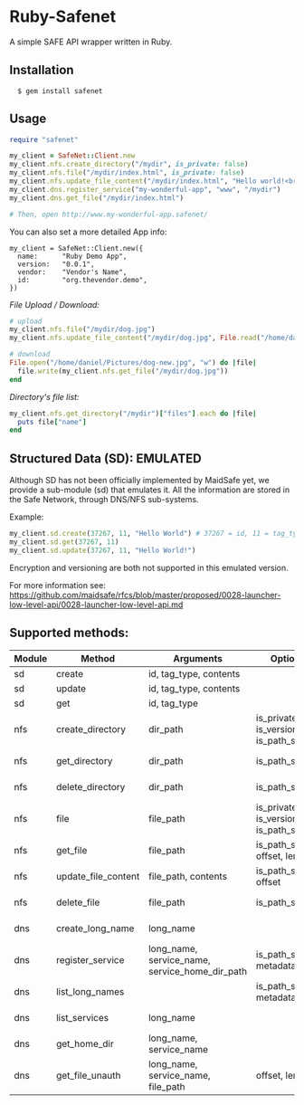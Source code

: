 # Ruby-Safenet

A simple SAFE API wrapper written in Ruby.

## Installation
```
  $ gem install safenet
```

## Usage

```ruby
require "safenet"

my_client = SafeNet::Client.new
my_client.nfs.create_directory("/mydir", is_private: false)
my_client.nfs.file("/mydir/index.html", is_private: false)
my_client.nfs.update_file_content("/mydir/index.html", "Hello world!<br>I'm a webpage :D")
my_client.dns.register_service("my-wonderful-app", "www", "/mydir")
my_client.dns.get_file("/mydir/index.html")

# Then, open http://www.my-wonderful-app.safenet/
```

You can also set a more detailed App info:
```
my_client = SafeNet::Client.new({
  name:      "Ruby Demo App",
  version:   "0.0.1",
  vendor:    "Vendor's Name",
  id:        "org.thevendor.demo",
})
```

*File Upload / Download:*
```ruby
# upload
my_client.nfs.file("/mydir/dog.jpg")
my_client.nfs.update_file_content("/mydir/dog.jpg", File.read("/home/daniel/Pictures/dog.jpg"))

# download
File.open("/home/daniel/Pictures/dog-new.jpg", "w") do |file|
  file.write(my_client.nfs.get_file("/mydir/dog.jpg"))
end
```

*Directory's file list:*
```ruby
my_client.nfs.get_directory("/mydir")["files"].each do |file|
  puts file["name"]
end
```

## Structured Data (SD): **EMULATED**
Although SD has not been officially implemented by MaidSafe yet, we provide a sub-module (sd) that emulates it.
All the information are stored in the Safe Network, through DNS/NFS sub-systems.

Example:
```ruby
my_client.sd.create(37267, 11, "Hello World") # 37267 = id, 11 = tag_type
my_client.sd.get(37267, 11)
my_client.sd.update(37267, 11, "Hello World!")
```

Encryption and versioning are both not supported in this emulated version.

For more information see:
https://github.com/maidsafe/rfcs/blob/master/proposed/0028-launcher-low-level-api/0028-launcher-low-level-api.md

## Supported methods:
|Module|Method|Arguments|Optional|Doc|
|------|------|---------|--------|---|
|sd|create|id, tag_type, contents|||
|sd|update|id, tag_type, contents|||
|sd|get|id, tag_type|||
|nfs|create_directory|dir_path|is_private, is_versioned, is_path_shared|https://maidsafe.readme.io/docs/nfs-create-directory|
|nfs|get_directory|dir_path|is_path_shared|https://maidsafe.readme.io/docs/nfs-get-directory|
|nfs|delete_directory|dir_path|is_path_shared|https://maidsafe.readme.io/docs/nfs-create-directory|
|nfs|file|file_path|is_private, is_versioned, is_path_shared|https://maidsafe.readme.io/docs/nfsfile|
|nfs|get_file|file_path|is_path_shared, offset, length|https://maidsafe.readme.io/docs/nfs-get-file|
|nfs|update_file_content|file_path, contents|is_path_shared, offset|https://maidsafe.readme.io/docs/nfs-update-file-content|
|nfs|delete_file|file_path|is_path_shared|https://maidsafe.readme.io/docs/nfs-delete-file|
|dns|create_long_name|long_name||https://maidsafe.readme.io/docs/dns-create-long-name|
|dns|register_service|long_name, service_name, service_home_dir_path|is_path_shared, metadata|https://maidsafe.readme.io/docs/dns-register-service|
|dns|list_long_names||is_path_shared, metadata|https://maidsafe.readme.io/docs/dns-list-long-names|
|dns|list_services|long_name||https://maidsafe.readme.io/docs/dns-list-services|
|dns|get_home_dir|long_name, service_name||https://maidsafe.readme.io/docs/dns-get-home-dir|
|dns|get_file_unauth|long_name, service_name, file_path|offset, length|https://maidsafe.readme.io/docs/dns-get-file-unauth|
